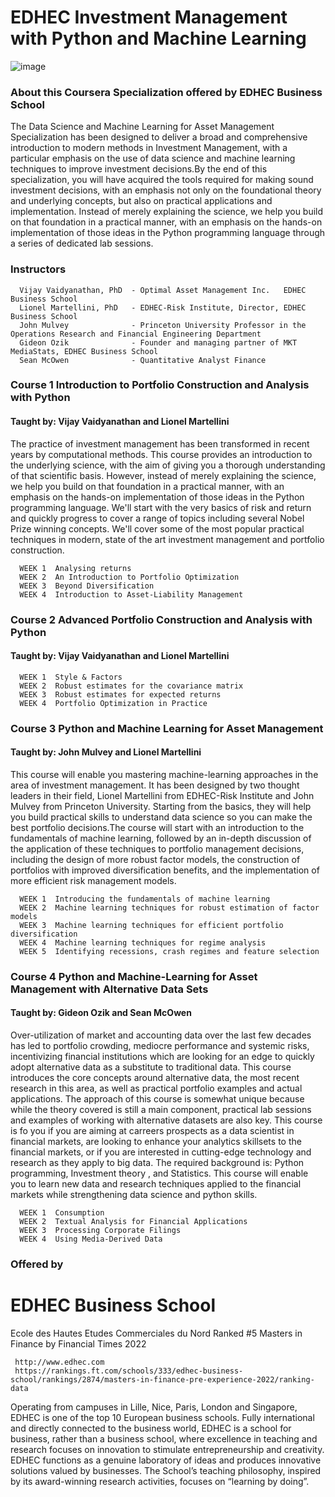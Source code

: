 # EDHEC Investment Management with Python and Machine Learning
![image](https://user-images.githubusercontent.com/59873708/182828436-c547c5ad-b4d7-418e-bc4e-3ff4e9ab9a9e.png)


### About this Coursera Specialization offered by EDHEC Business School

The Data Science and Machine Learning for Asset Management Specialization has been designed to deliver a broad and comprehensive introduction 
to modern methods in Investment Management, with a particular emphasis on the use of data science and machine learning techniques to improve 
investment decisions.By the end of this specialization, you will have acquired the tools required for making sound investment decisions, with an 
emphasis not only on the foundational theory and underlying concepts, but also on practical applications and implementation. Instead of merely 
explaining the science, we help you build on that foundation in a practical manner, with an emphasis on the hands-on implementation of those 
ideas in the Python programming language through a series of dedicated lab sessions.

### Instructors
      Vijay Vaidyanathan, PhD  - Optimal Asset Management Inc.   EDHEC Business School
      Lionel Martellini, PhD   - EDHEC-Risk Institute, Director, EDHEC Business School
      John Mulvey              - Princeton University Professor in the Operations Research and Financial Engineering Department 
      Gideon Ozik              - Founder and managing partner of MKT MediaStats, EDHEC Business School
      Sean McOwen              - Quantitative Analyst Finance

### Course 1      Introduction to Portfolio Construction and Analysis with Python
#### Taught by: Vijay Vaidyanathan and Lionel Martellini

The practice of investment management has been transformed in recent years by computational methods. This course provides an introduction to the 
underlying science, with the aim of giving you a thorough understanding of that scientific basis. However, instead of merely explaining the science, 
we help you build on that foundation in a practical manner, with an emphasis on the hands-on implementation of those ideas in the Python programming 
language. We'll start with the very basics of risk and return and quickly progress to cover a range of topics including several Nobel Prize winning concepts. We'll cover some of the most popular practical techniques in modern, state of the art investment management and portfolio construction. 


      WEEK 1  Analysing returns
      WEEK 2  An Introduction to Portfolio Optimization
      WEEK 3  Beyond Diversification
      WEEK 4  Introduction to Asset-Liability Management


### Course 2      Advanced Portfolio Construction and Analysis with Python
#### Taught by: Vijay Vaidyanathan and Lionel Martellini

      WEEK 1  Style & Factors
      WEEK 2  Robust estimates for the covariance matrix
      WEEK 3  Robust estimates for expected returns
      WEEK 4  Portfolio Optimization in Practice
      

### Course 3      Python and Machine Learning for Asset Management 
#### Taught by: John Mulvey and Lionel Martellini

This course will enable you mastering machine-learning approaches in the area of investment management. It has been designed by two thought leaders in their 
field, Lionel Martellini from EDHEC-Risk Institute and John Mulvey from Princeton University. Starting from the basics, they will help you build practical 
skills to understand data science so you can make the best portfolio decisions.The course will start with an introduction to the fundamentals of machine learning, followed by an in-depth discussion of the application of these techniques to portfolio management decisions, including the design of more robust factor models, the construction of portfolios with improved diversification benefits, 
and the implementation of more efficient risk management models. 


      WEEK 1  Introducing the fundamentals of machine learning
      WEEK 2  Machine learning techniques for robust estimation of factor models
      WEEK 3  Machine learning techniques for efficient portfolio diversification
      WEEK 4  Machine learning techniques for regime analysis 
      WEEK 5  Identifying recessions, crash regimes and feature selection
 

### Course 4    Python and Machine-Learning for Asset Management with Alternative Data Sets
#### Taught by:  Gideon Ozik and Sean McOwen

Over-utilization of market and accounting data over the last few decades has led to portfolio crowding, mediocre performance and systemic risks, 
incentivizing financial institutions which are looking for an edge to quickly adopt alternative data as a substitute to traditional data. This course 
introduces the core concepts around alternative data, the most recent research in this area, as well as practical portfolio examples and actual applications.
The approach of this course is somewhat unique because while the theory covered is still a main component, practical lab sessions and examples of working 
with alternative datasets are also key. This course is fo you if you are aiming at carreers prospects as a data scientist in financial markets, are looking
to enhance your analytics skillsets to the financial markets, or if you are interested in cutting-edge technology and research as  they apply to big data. 
The required background is: Python programming, Investment theory , and Statistics. This course will enable you to learn new data and research techniques
applied to the financial markets while strengthening data science and python skills.

      WEEK 1  Consumption
      WEEK 2  Textual Analysis for Financial Applications
      WEEK 3  Processing Corporate Filings
      WEEK 4  Using Media-Derived Data

   
   
   
### Offered by
# EDHEC Business School 
Ecole des Hautes Etudes Commerciales du Nord
Ranked #5 Masters in Finance by Financial Times 2022

     http://www.edhec.com
     https://rankings.ft.com/schools/333/edhec-business-school/rankings/2874/masters-in-finance-pre-experience-2022/ranking-data

Operating from campuses in Lille, Nice, Paris, London and Singapore, EDHEC is one of the top 10 European business schools. Fully international and directly connected to the business world, EDHEC is a school for business, rather than a business school, where excellence in teaching and research focuses on innovation to stimulate entrepreneurship and creativity. EDHEC functions as a genuine laboratory of ideas and produces innovative solutions valued by businesses. The School’s teaching philosophy, inspired by its award-winning research activities, focuses on “learning by doing”.
